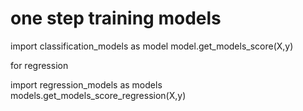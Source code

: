# one step training models

import classification_models as model
model.get_models_score(X,y)



for regression

import regression_models as models
models.get_models_score_regression(X,y)
